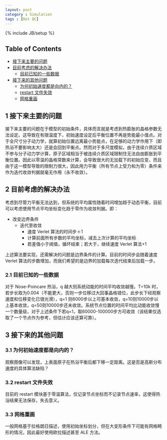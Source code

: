 ```yaml
---
layout: post
category : Simulation
tags : [Hot QC]
---
```

{% include JB/setup %}

<div id="table-of-contents">
<h2>Table of Contents</h2>
<div id="text-table-of-contents">
<ul>
<li><a href="#sec-1">接下来主要的问题</a></li>
<li><a href="#sec-2">目前考虑的解决办法</a>
<ul>
<li><a href="#sec-2-1">目前已知的一些数据</a></li>
</ul>
</li>
<li><a href="#sec-3">接下来的其他问题</a>
<ul>
<li><a href="#sec-3-1">为何初始速度都是向内的？</a></li>
<li><a href="#sec-3-2">restart 文件失效</a></li>
<li><a href="#sec-3-3">网格重画</a></li>
</ul>
</li>
</ul>
</div>
</div>

<div id="outline-container-sec-1" class="outline-2">
<h2 id="sec-1"><span class="section-number-2">1</span> 接下来主要的问题</h2>
<div class="outline-text-2" id="text-1">
<p>
接下来主要的问题在于模型的初始条件，具体而言就是考虑到热膨胀的晶格参数无法设定。这导致在有限温度下，初始速度设定后平衡位置不再是势能最小值点。对于全尺寸分子动力学，就算初始位置远离最小势能点，在足够的动力学作用下（即热浴不要影响太大）还是会回到平衡点。然而对于多尺度模拟，由于连续介质区域不参与分子动力学计算，原子区域相当于被连续介质区域限制住无法自由膨胀到平衡位置。因此以零温的晶格常数来计算，会导致很大的无加载下的初始应变，而且由于这一模型导致的限制力很大，因此用力平衡（所有节点上受力和为零）条件来作为迭代收敛判据就毫无作用（永不收敛）。
</p>
</div>
</div>
<div id="outline-container-sec-2" class="outline-2">
<h2 id="sec-2"><span class="section-number-2">2</span> 目前考虑的解决办法</h2>
<div class="outline-text-2" id="text-2">
<p>
考虑到尽管力平衡无法达到，但系统的平均属性随着时间增加趋于动态平衡，目前可以考虑使用节点平均坐标变化趋于零作为收敛判据。即：
</p>
<ul class="org-ul">
<li>改变边界条件
<ul class="org-ul">
<li>迭代至收敛
<ul class="org-ul">
<li>速度 Verlet 算法的时间步＋1
</li>
<li>计算前面所有步数的平均坐标，减去上次计算的平均坐标
</li>
<li>若差值小于阀值，循环结束；若大于，继续速度 Verlet 算法+1
</li>
</ul>
</li>
</ul>
</li>
</ul>
<p>
上述算法要实现，还需解决的问题是边界条件的计算。目前的时间步会随着速度 Verlet 算法的步数增加，而我们希望的是边界的加载每次迭代结束后加载一步。
</p>
</div>
<div id="outline-container-sec-2-1" class="outline-3">
<h3 id="sec-2-1"><span class="section-number-3">2.1</span> 目前已知的一些数据</h3>
<div class="outline-text-3" id="text-2-1">
<p>
对于 Nose-Poincare 热浴，q 越大则系统动能的时间平均收敛越慢。T=10k 时，若步长取为0.004（不能更大，否则一步位移过大回事晶格错位，此步长下经观察速度和位移变化已很光滑），q=1 则6000步以上可基本收敛，q=10则10000步以上基本收敛，q=50则10000步还未收敛。系统节点位置的时间平均比动能收敛慢一个数量级，对于上述条件下若q=1，取60000-100000步方可收敛（该结果仅选取了一个节点作为参考，但估计应该还算可靠）。
</p>
</div>
</div>
</div>
<div id="outline-container-sec-3" class="outline-2">
<h2 id="sec-3"><span class="section-number-2">3</span> 接下来的其他问题</h2>
<div class="outline-text-2" id="text-3">
</div><div id="outline-container-sec-3-1" class="outline-3">
<h3 id="sec-3-1"><span class="section-number-3">3.1</span> 为何初始速度都是向内的？</h3>
<div class="outline-text-3" id="text-3-1">
<p>
观察图像可以发现，上表面原子在热浴平衡后都下移一定距离。这是否是高斯分布速度的具体算法缺陷？
</p>
</div>
</div>

<div id="outline-container-sec-3-2" class="outline-3">
<h3 id="sec-3-2"><span class="section-number-3">3.2</span> restart 文件失效</h3>
<div class="outline-text-3" id="text-3-2">
<p>
目前的 restart 模块基于零温算法，仅记录节点坐标而不记录节点速率，这使得热浴结果无法保存，失去意义。
</p>
</div>
</div>

<div id="outline-container-sec-3-3" class="outline-3">
<h3 id="sec-3-3"><span class="section-number-3">3.3</span> 网格重画</h3>
<div class="outline-text-3" id="text-3-3">
<p>
一般网格基于拉格朗日描述，使用初始坐标划分，但在大变形条件下可能有网格畸形的情况，因此最好使用欧拉描述甚至 ALE 方法。
</p>
</div>
</div>
</div>
